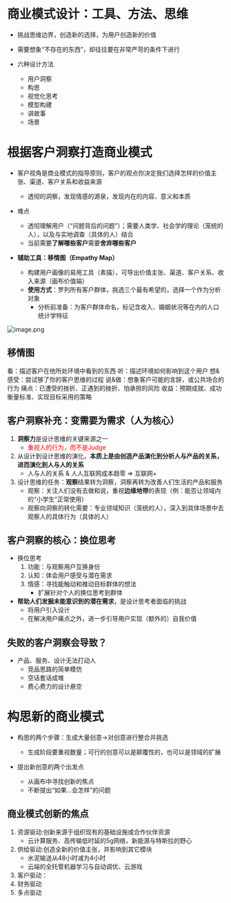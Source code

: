 # 商业模式设计：工具、方法、思维

- 挑战思维边界，创造新的选择，为用户创造新的价值
- 需要想象“不存在的东西”，却往往要在非常严苛的条件下进行


- 六种设计方法
	- 用户洞察
	- 构思
	- 视觉化思考
	- 模型构建
	- 讲故事
	- 场景


# 根据客户洞察打造商业模式

- 客户视角是商业模式的指导原则，客户的观点你决定我们选择怎样的价值主张、渠道、客户关系和收益来源
	- 透彻的洞察，发现情感的源泉，发现内在的内容、意义和本质
- 难点
	- 透彻理解用户（“问题背后的问题”）；需要人类学、社会学的理论（笼统的人），以及与实地调查（具体的人）结合
	- 当前需要**了解哪些客户**需要**舍弃哪些客户**

- **辅助工具：移情图（Empathy Map）**
	- 构建用户画像的易用工具（素描），可导出价值主张、渠道、客户关系、收入来源（画布价值端）
	- **使用方式**：罗列所有客户群体，挑选三个最有希望的，选择一个作为分析对象
		- 分析前准备：为客户群体命名，标记含收入、婚姻状况等在内的人口统计学特征

![image.png](https://chillcharlie-img.oss-cn-hangzhou.aliyuncs.com/image%2F2023%2F12%2F05%2F10-30-02-e0e44bdf01929fa65d714581b9693586-20231205103001-1ceb93.png)

## 移情图

看：描述客户在他所处环境中看到的东西
听：描述环境如何影响到这个用户
想&感受：尝试够了你的客户思维的过程
说&做：想象客户可能的言辞，或公共场合的行为
痛点：已遭受的挫折、正遇到的挫折、怕承担的风险
收益：预期成就、成功衡量标准、实现目标采用的策略

## 客户洞察补充：变需要为需求（人为核心）

1. **洞察力**是设计思维的关键来源之一
	- <font color="#ff0000">重视人的行为，而不是Judge</font>
2. 从设计到设计思维的演化，**本质上是由创造产品演化到分析人与产品的关系，进而演化到人与人的关系**
	- 人与人的关系 & 人人互联网成本趋零 => 互联网+
3. 设计思维的任务：**观察**结果转为洞察，洞察再转为改善人们生活的产品和服务
	- 观察：关注人们没有去做和说，重视**边缘地带**的表现（例：能否让领域内的“小学生”正常使用）
	- 观察向洞察的转化需要：专业领域知识（笼统的人），深入到具体场景中去观察人的具体行为（具体的人）

## 客户洞察的核心：换位思考

- 换位思考
	1. 功能：与观察用户互换身份
	2. 认知：体会用户感受与潜在需求
	3. 情感：寻找能触动和推动目标群体的想法
		- 扩展针对个人的换位思考到群体
- **帮助人们发掘未能意识到的潜在需求**，是设计思考者面临的挑战
	- 将用户引入设计
	- 在解决用户痛点之外，进一步引导用户实现（额外的）自我价值


## 失败的客户洞察会导致？

- 产品、服务、设计无法打动人
	- 竞品思路的简单模仿
	- 空话套话成堆
	- 费心费力的设计悬空

# 构思新的商业模式

- 构思的两个步骤：生成大量创意->对创意进行整合并挑选
	- 生成阶段要重视数量；可行的创意可以是颠覆性的，也可以是领域的扩展


- 提出新创意的两个出发点
	- 从画布中寻找创新的焦点
	- 不断提出“如果…会怎样”的问题


## 商业模式创新的焦点

1. 资源驱动:创新来源于组织现有的基础设施或合作伙伴资源
	- 云计算服务、高传输低时延的5g网络，新能源与特斯拉的野心
2. 供给驱动:创造全新的价值主张，并影响到其它模块
	- 水泥输送从48小时减为4小时
	- 云端的全托管机器学习与自动调优、云游戏
3. 客户驱动：
4. 财务驱动
5. 多点驱动


